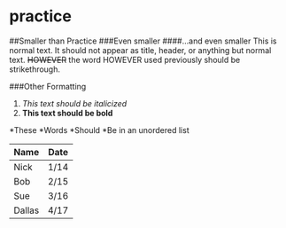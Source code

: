 # practice
##Smaller than Practice
###Even smaller
####...and even smaller
This is normal text. It should not appear as title, header, or anything but normal text. ~~HOWEVER~~ the word HOWEVER used previously should be strikethrough.

###Other Formatting
1. *This text should be italicized*
2. **This text should be bold**

*These
*Words
*Should
*Be in an unordered list

Name|Date
----|----
Nick|1/14
Bob| 2/15
Sue|3/16
Dallas|4/17

